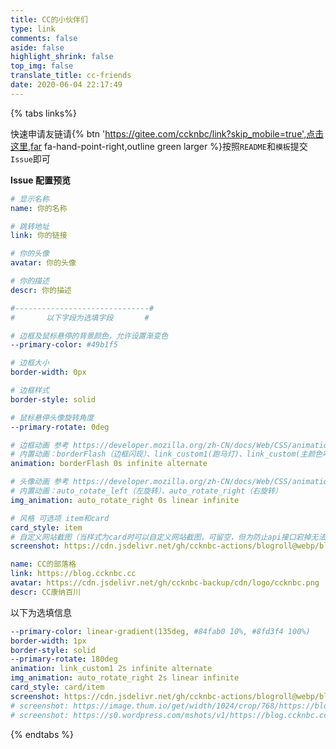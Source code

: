 ```yaml
---
title: CC的小伙伴们
type: link
comments: false
aside: false
highlight_shrink: false
top_img: false
translate_title: cc-friends
date: 2020-06-04 22:17:49
---
```


<script src='https://cdn.jsdelivr.net/npm/butterfly-friend/dist/friend.min.js'></script>
<!-- <script src="https://cdn.jsdelivr.net/gh/zykjofficial-actions/screen_shot@main/screen_shot.js"></script> -->
<div id='Friends'></div>
<script>
  var obj = {
    el: '#friend1',
    owner: 'ccknbc',
    repo: 'link',
    direction_sort: 'asc',
    sort_container: ["效果展示"],
    labelDescr: {
      效果展示: "<span style='color:#8FBC8F;'><b>部分组合效果展示，关于之前的友链，这边做了全部删除 issue 处理，我以为回复会发送邮件（实际上并没有），格式问题部分友链不显示，本来我想一个一个自己改，但还是不知道大家会选择哪种风格，所以麻烦大家自己重新申请</b></span>"
    }
  }
  try {
    btf.isJqueryLoad(function () {
      $('.flink').prepend("<div id='friend1'></div>")
      new Friend(obj)
    })
  } catch (error) {
    window.onload = function () {
      btf.isJqueryLoad(function () {
        $('.flink').prepend("<div id='friend1'></div>")
        new Friend(obj)
      })
    }
  }
</script>
<!-- <script>
    getFriendsScreenShot({
        user:"ccknbc-actions",
        repo:"blogroll",
        branch:"webp",
        suffix:"webp",
        lazyImg: "https://cdn.jsdelivr.net/gh/ccknbc-backup/photos/blog/2020-10-10~13_03_22.webp",
        duration:"5e3"
    })
</script> -->
{% tabs links%}
<!-- tab 申请须知@fas fa-check-circle -->

快速申请友链请{% btn 'https://gitee.com/ccknbc/link?skip_mobile=true',点击这里,far fa-hand-point-right,outline green larger %}按照`README`和`模板`提交`Issue`即可

**Issue 配置预览**

```yaml
# 显示名称
name: 你的名称

# 跳转地址
link: 你的链接

# 你的头像
avatar: 你的头像

# 你的描述
descr: 你的描述

#------------------------------#
#       以下字段为选填字段       #

# 边框及鼠标悬停的背景颜色，允许设置渐变色
--primary-color: #49b1f5

# 边框大小
border-width: 0px

# 边框样式
border-style: solid

# 鼠标悬停头像旋转角度
--primary-rotate: 0deg

# 边框动画 参考 https://developer.mozilla.org/zh-CN/docs/Web/CSS/animation
# 内置动画：borderFlash（边框闪现）、link_custom1(跑马灯)、link_custom(主颜色呼吸灯)
animation: borderFlash 0s infinite alternate

# 头像动画 参考 https://developer.mozilla.org/zh-CN/docs/Web/CSS/animation
# 内置动画：auto_rotate_left（左旋转）、auto_rotate_right（右旋转）
img_animation: auto_rotate_right 0s linear infinite

# 风格 可选项 item和card
card_style: item
# 自定义网站截图（当样式为card时可以自定义网站截图，可留空，但为防止api接口宕掉无法显示图，您还可以替换以下地址中我的域名部分为您的域名，每天会自动截图）
screenshot: https://cdn.jsdelivr.net/gh/ccknbc-actions/blogroll@webp/blog.ccknbc.cc.webp
```
<!-- 1. **点击我的信息，您可以复制后自行选择添加至您的友链**
2. **鼠标悬停，可显示站点`预览图`**
3. **每周`定时更新`，因此如果您想立即看到友链截图，可在审核通过后前往仓库点一下`star`**
4. **若网站截图不显示，请刷新，还有此页有`BUG`**

{% link 友链截图列表, https://cdn.jsdelivr.net/gh/ccknbc-actions/blogroll@webp, https://cdn.jsdelivr.net/gh/ccknbc-backup/cdn/logo/logo.png %}

{% ghcard ccknbc-actions/blogroll, theme=vue %}  -->

<!-- endtab -->

<!-- tab 我的信息 @fas fa-id-card -->

```yaml
name: CC的部落格
link: https://blog.ccknbc.cc
avatar: https://cdn.jsdelivr.net/gh/ccknbc-backup/cdn/logo/ccknbc.png
descr: CC康纳百川
```
以下为选填信息
```yaml
--primary-color: linear-gradient(135deg, #84fab0 10%, #8fd3f4 100%)
border-width: 1px
border-style: solid
--primary-rotate: 180deg
animation: link_custom1 2s infinite alternate
img_animation: auto_rotate_right 2s linear infinite
card_style: card/item
screenshot: https://cdn.jsdelivr.net/gh/ccknbc-actions/blogroll@webp/blog.ccknbc.cc.webp
# screenshot: https://image.thum.io/get/width/1024/crop/768/https://blog.ccknbc.cc
# screenshot: https://s0.wordpress.com/mshots/v1/https://blog.ccknbc.cc?w=1280&h=960
```
<!-- endtab -->

{% endtabs %}